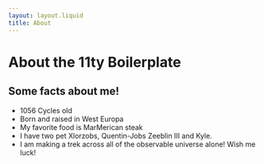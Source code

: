 ```yaml
---
layout: layout.liquid
title: About
---
```


# About the 11ty **Boilerplate**
## Some facts about me!
- 1056 Cycles old
- Born and raised in West Europa
- My favorite food is MarMerican steak
- I have two pet Xlorzobs, Quentin-Jobs Zeeblin III and Kyle. 
- I am making a trek across all of the observable universe alone! Wish me luck!